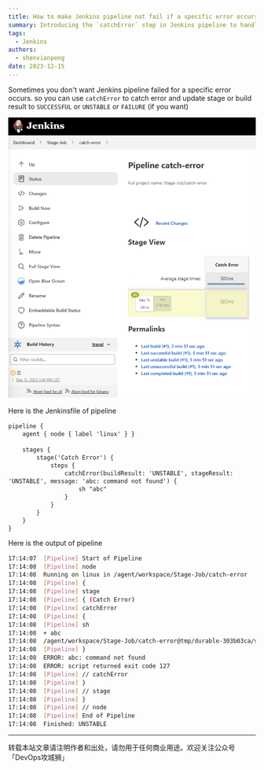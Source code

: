 ```yaml
---
title: How to make Jenkins pipeline not fail if a specific error occurs
summary: Introducing the `catchError` step in Jenkins pipeline to handle specific errors without failing the entire build, allowing for more flexible error management.
tags:
  - Jenkins
authors:
  - shenxianpeng
date: 2023-12-15
---
```


Sometimes you don't want Jenkins pipeline failed for a specific error occurs. so you can use `catchError` to catch error and update stage or build result to `SUCCESSFUL` or `UNSTABLE` or `FAILURE` (if you want)

![Catch Error Jenkins pipeline](catch-error.png)


Here is the Jenkinsfile of pipeline

```
pipeline {
    agent { node { label 'linux' } }

    stages {
        stage('Catch Error') {
            steps {
                catchError(buildResult: 'UNSTABLE', stageResult: 'UNSTABLE', message: 'abc: command not found') {
                    sh "abc"
                }
            }
        }
    }
}
```

Here is the output of pipeline

```bash
17:14:07  [Pipeline] Start of Pipeline
17:14:08  [Pipeline] node
17:14:08  Running on linux in /agent/workspace/Stage-Job/catch-error
17:14:08  [Pipeline] {
17:14:08  [Pipeline] stage
17:14:08  [Pipeline] { (Catch Error)
17:14:08  [Pipeline] catchError
17:14:08  [Pipeline] {
17:14:08  [Pipeline] sh
17:14:08  + abc
17:14:08  /agent/workspace/Stage-Job/catch-error@tmp/durable-303b03ca/script.sh: line 1: abc: command not found
17:14:08  [Pipeline] }
17:14:08  ERROR: abc: command not found
17:14:08  ERROR: script returned exit code 127
17:14:08  [Pipeline] // catchError
17:14:08  [Pipeline] }
17:14:08  [Pipeline] // stage
17:14:08  [Pipeline] }
17:14:08  [Pipeline] // node
17:14:08  [Pipeline] End of Pipeline
17:14:08  Finished: UNSTABLE
```
---

转载本站文章请注明作者和出处，请勿用于任何商业用途。欢迎关注公众号「DevOps攻城狮」
